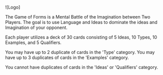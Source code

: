 ![Logo]

The Game of Forms is a Mental Battle of the Imagination between Two Players. 
The goal is to use Language and Ideas to dominate the ideas and Imagination of your opponent.

Each player utilizes a deck of 30 cards consisting of 5 Ideas, 10 Types, 10 Examples, and 5 Qualifiers.

You may have up to 2 duplicate of cards in the 'Type' category.
You may have up to 3 duplicates of cards in the 'Examples' category.

You cannot have duplicates of cards in the 'Ideas' or 'Qualifiers' category.

